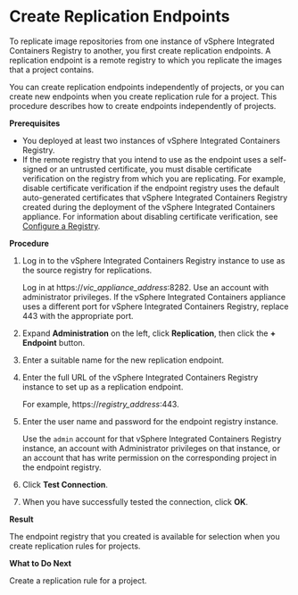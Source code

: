 # Create Replication Endpoints #

To replicate image repositories from one instance of vSphere Integrated Containers Registry to another, you first create replication endpoints. A replication endpoint is a remote registry to which you replicate the images that a project contains.

You can create replication endpoints independently of projects, or you can create new endpoints when you create replication rule for a project. This procedure describes how to create endpoints independently of projects.

**Prerequisites**

- You deployed at least two instances of vSphere Integrated Containers Registry. 
-  If the remote registry that you intend to use as the endpoint uses a self-signed or an untrusted certificate, you must disable certificate verification on the registry from which you are replicating. For example, disable certificate verification if the endpoint registry uses the default auto-generated certificates that vSphere Integrated Containers Registry created during the deployment of the vSphere Integrated Containers appliance. For information about disabling certificate verification, see [Configure a Registry](configure_registry.md).

**Procedure**

1. Log in to the vSphere Integrated Containers Registry instance to use as the source registry for replications. 

   Log in at https://<i>vic_appliance_address</i>:8282.  Use an account with administrator privileges. If the vSphere Integrated Containers appliance uses a different port for vSphere Integrated Containers Registry, replace 443 with the appropriate port.
2. Expand **Administration** on the left, click **Replication**, then click the **+ Endpoint** button.
3. Enter a suitable name for the new replication endpoint.
4. Enter the full URL of the vSphere Integrated Containers Registry instance to set up as a replication endpoint.

   For example, https://<i>registry_address</i>:443.

5. Enter the user name and password for the endpoint registry instance. 

   Use the `admin` account for that vSphere Integrated Containers Registry instance, an account with Administrator privileges on that instance, or an account that has write permission on the corresponding project in the endpoint registry. 
6. Click **Test Connection**.
7. When you have successfully tested the connection, click **OK**.

**Result**

The endpoint registry that you created is available for selection when you create replication rules for projects.

**What to Do Next**

Create a replication rule for a project.